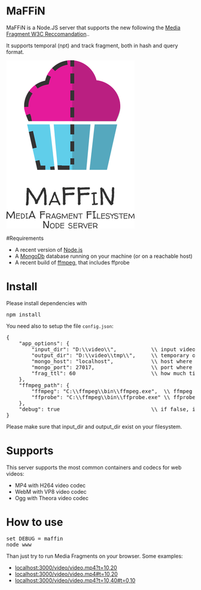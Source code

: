 MaFFiN
======

MaFFiN is a Node.JS server that supports the new  following the [Media Fragment W3C Reccomandation](http://www.w3.org/TR/media-frags/)..

It supports temporal (npt) and track fragment, both in hash and query format.

![MaFFiN is the acronym of MediA Fragment FIlesystem Node.JS server](https://github.com/pasqLisena/maffin/blob/master/public/images/maffin_logotipo.png)

#Requirements

* A recent version of [Node.js](http://www.nodejs.org/)
* A [MongoDb](https://www.mongodb.org/) database running on your machine (or on a reachable host)
* A recent build of [ffmpeg](https://ffmpeg.org/), that includes ffprobe


# Install

Please install dependencies with
<pre>npm install</pre>

You need also to setup the file <code>config.json</code>:
<pre>
{
    "app_options": {
        "input_dir": "D:\\video\\",           \\ input video path
        "output_dir": "D:\\video\\tmp\\",     \\ temporary output video path
        "mongo_host": "localhost",            \\ host where MongoDb is running
        "mongo_port": 27017,                  \\ port where MongoDb is running
        "frag_ttl": 60                        \\ how much time output video must be deleted after (in seconds)
    },
    "ffmpeg_path": {
        "ffmpeg": "C:\\ffmpeg\\bin\\ffmpeg.exe",  \\ ffmpeg build path
        "ffprobe": "C:\\ffmpeg\\bin\\ffprobe.exe" \\ ffprobe build path
    },
    "debug": true                             \\ if false, it hides some logs on Node.js console
}
</pre>

Please make sure that input_dir and output_dir exist on your filesystem.

# Supports

This server supports the most common containers and codecs for web videos:
* MP4 with H264 video codec
* WebM with VP8 video codec
* Ogg with Theora video codec


# How to use

<pre>
set DEBUG = maffin
node www
</pre>

Than just try to run Media Fragments on your browser.
Some examples:
* [localhost:3000/video/video.mp4?t=10,20](localhost:3000/video/video.mp4?t=10,20)
* [localhost:3000/video/video.mp4#t=10,20](localhost:3000/video/video.mp4#t=10,20)
* [localhost:3000/video/video.mp4?t=10,40#t=0,10](localhost:3000/video/video.mp4?t=10,40#t=0,10)